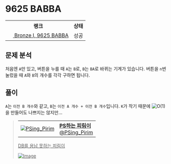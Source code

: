 # 9625 BABBA



<table>
  <tr>
    <th>랭크</th>
    <th>상태</th>
  </tr>
  <tr>
    <td>
      <a href="http://noj.am/9625">
        <img src="https://static.solved.ac/tier_small/5.svg" height="16px"/>
        Bronze I, 9625 BABBA
      </a>
    </td>
    <td>
      성공
    </td>
  </tr>
</table>



## 문제 분석

처음엔 `A`만 있고, 버튼을 누를 때 `A`는 `B`로, `B`는 `BA`로 바뀌는 기계가 있습니다.
버튼을 `n`번 눌렀을 때 `A`와 `B`의 개수를 각각 구하면 됩니다.

## 풀이

`A`는 `이전 B 개수`와 같고, `B`는 `이전 A 개수 + 이전 B 개수`입니다.
`K`가 작기 때문에 ![O(1)](https://render.githubusercontent.com/render/math?math=O(1))을 만들어도 나쁘지는 않지만...



<a href="https://twitter.com/PSing_Pirim/status/1227449216013946880">

> <table><tr><td><img src="https://pbs.twimg.com/profile_images/1227442623327150080/QYE5fpZ2_normal.png" alt="PSing_Pirim"></td><td><b>PS하는 피림이</b><br>@PSing_Pirim</td></tr></table>
> 
> DB를 용납 못하는 피림이
>
> ![Image](https://pbs.twimg.com/media/EQjGjIdWoAAE5SO?format=png&name=small)

</a>

